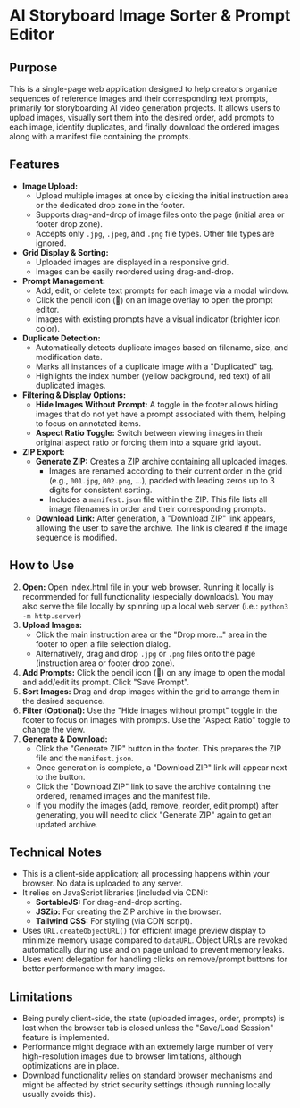 # AI Storyboard Image Sorter & Prompt Editor

## Purpose

This is a single-page web application designed to help creators organize sequences of reference images and their corresponding text prompts, primarily for storyboarding AI video generation projects. It allows users to upload images, visually sort them into the desired order, add prompts to each image, identify duplicates, and finally download the ordered images along with a manifest file containing the prompts.

## Features

- **Image Upload:**
  - Upload multiple images at once by clicking the initial instruction area or the dedicated drop zone in the footer.
  - Supports drag-and-drop of image files onto the page (initial area or footer drop zone).
  - Accepts only `.jpg`, `.jpeg`, and `.png` file types. Other file types are ignored.
- **Grid Display & Sorting:**
  - Uploaded images are displayed in a responsive grid.
  - Images can be easily reordered using drag-and-drop.
- **Prompt Management:**
  - Add, edit, or delete text prompts for each image via a modal window.
  - Click the pencil icon (📝) on an image overlay to open the prompt editor.
  - Images with existing prompts have a visual indicator (brighter icon color).
- **Duplicate Detection:**
  - Automatically detects duplicate images based on filename, size, and modification date.
  - Marks all instances of a duplicate image with a "Duplicated" tag.
  - Highlights the index number (yellow background, red text) of all duplicated images.
- **Filtering & Display Options:**
  - **Hide Images Without Prompt:** A toggle in the footer allows hiding images that do not yet have a prompt associated with them, helping to focus on annotated items.
  - **Aspect Ratio Toggle:** Switch between viewing images in their original aspect ratio or forcing them into a square grid layout.
- **ZIP Export:**
  - **Generate ZIP:** Creates a ZIP archive containing all uploaded images.
    - Images are renamed according to their current order in the grid (e.g., `001.jpg`, `002.png`, ...), padded with leading zeros up to 3 digits for consistent sorting.
    - Includes a `manifest.json` file within the ZIP. This file lists all image filenames in order and their corresponding prompts.
  - **Download Link:** After generation, a "Download ZIP" link appears, allowing the user to save the archive. The link is cleared if the image sequence is modified.

## How to Use

2.  **Open:** Open index.html file in your web browser. Running it locally is recommended for full functionality (especially downloads). You may also serve the file locally by spinning up a local web server (i.e.: `python3 -m http.server`)
3.  **Upload Images:**
    - Click the main instruction area or the "Drop more..." area in the footer to open a file selection dialog.
    - Alternatively, drag and drop `.jpg` or `.png` files onto the page (instruction area or footer drop zone).
4.  **Add Prompts:** Click the pencil icon (📝) on any image to open the modal and add/edit its prompt. Click "Save Prompt".
5.  **Sort Images:** Drag and drop images within the grid to arrange them in the desired sequence.
6.  **Filter (Optional):** Use the "Hide images without prompt" toggle in the footer to focus on images with prompts. Use the "Aspect Ratio" toggle to change the view.
7.  **Generate & Download:**
    - Click the "Generate ZIP" button in the footer. This prepares the ZIP file and the `manifest.json`.
    - Once generation is complete, a "Download ZIP" link will appear next to the button.
    - Click the "Download ZIP" link to save the archive containing the ordered, renamed images and the manifest file.
    - If you modify the images (add, remove, reorder, edit prompt) after generating, you will need to click "Generate ZIP" again to get an updated archive.

## Technical Notes

- This is a client-side application; all processing happens within your browser. No data is uploaded to any server.
- It relies on JavaScript libraries (included via CDN):
  - **SortableJS:** For drag-and-drop sorting.
  - **JSZip:** For creating the ZIP archive in the browser.
  - **Tailwind CSS:** For styling (via CDN script).
- Uses `URL.createObjectURL()` for efficient image preview display to minimize memory usage compared to `dataURL`. Object URLs are revoked automatically during use and on page unload to prevent memory leaks.
- Uses event delegation for handling clicks on remove/prompt buttons for better performance with many images.

## Limitations

- Being purely client-side, the state (uploaded images, order, prompts) is lost when the browser tab is closed unless the "Save/Load Session" feature is implemented.
- Performance might degrade with an extremely large number of very high-resolution images due to browser limitations, although optimizations are in place.
- Download functionality relies on standard browser mechanisms and might be affected by strict security settings (though running locally usually avoids this).

